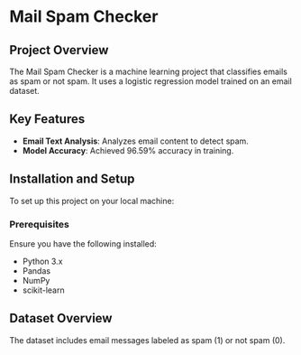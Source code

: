# Mail Spam Checker

## Project Overview
The Mail Spam Checker is a machine learning project that classifies emails as spam or not spam. It uses a logistic regression model trained on an email dataset.

## Key Features
- **Email Text Analysis**: Analyzes email content to detect spam.
- **Model Accuracy**: Achieved 96.59% accuracy in training.

## Installation and Setup
To set up this project on your local machine:

### Prerequisites
Ensure you have the following installed:
- Python 3.x
- Pandas
- NumPy
- scikit-learn

## Dataset Overview
The dataset includes email messages labeled as spam (1) or not spam (0).

